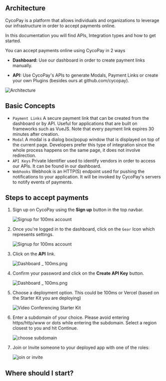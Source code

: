 ## Architecture

CycoPay is a platform that allows individuals and organizations to leverage our infrastructure in order to accept payments online.

In this documentation you will find APIs, Integration types and how to get started.

You can accept payments online using CycoPay in 2 ways

-   **Dashboard:** Use our dashboard in order to create payment links manually.

-   **API:** Use CycoPay's APIs to generate Modals, Payment Links or create your own Plugins (besides ours at github.com/cycopay).

![Architecture](/docs/docs/v2/arch.png)

## Basic Concepts

-   `Payment Links` A secure payment link that can be created from the dashboard or by API. Useful for applications that are built on frameworks such as VueJS. Note that every payment link expires 30 minutes after creation.
-   `Modal` A modal is a dialog box/popup window that is displayed on top of the current page. Developers prefer this type of integration since the whole process happens on the same page, it does not involve redirection.
-   `API Keys` Private Identifier used to identify vendors in order to access our APIs. It can be found in our dashboard.
-   `Webhooks` Webhook is an HTTP(S) endpoint used for pushing the notifications to your application. It will be invoked by CycoPay's servers to notify events of payments.

## Steps to accept payments
1. Sign up on CycoPay using the **Sign up** button in the top navbar.

    ![Signup for 100ms account](/docs/docs/v2/signup.png)
2. Once you're logged in to the dashboard, click on the `Gear`  Icon which represents settings.

    ![Signup for 100ms account](/docs/docs/v2/create-your-first-app.png)
3. Click on the **API** link. 

    ![Dashboard _ 100ms.png](/docs/docs/v2/select-starter-kit.png)
4. Confirm your password and click on the **Create API Key** button.

    ![Dashboard _ 100ms.png](/docs/docs/v2/personal-details.png)
5. Choose a deployment option. This could be 100ms or Vercel (based on the Starter Kit you are deploying)

    ![Video Conferencing Starter Kit](/docs/docs/v2/choose-your-deployment.png)
6. Enter a subdomain of your choice. Please avoid entering https/http/www or dots while entering the subdomain. Select a region closest to you and hit Continue. 

    ![choose subdomain](/docs/docs/v2/choose-subdomain.png)
7. Join or Invite someone to your deployed app with one of the roles: 

    ![join or invite](/docs/docs/v2/demo-your-app.png)

## Where should I start?
